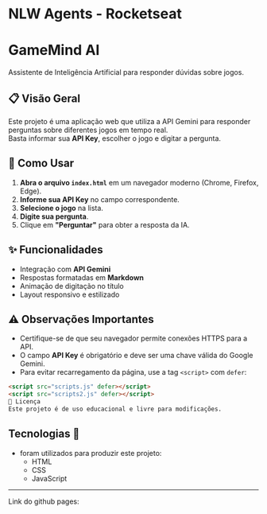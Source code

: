 # NLW Agents - Rocketseat

# GameMind AI

Assistente de Inteligência Artificial para responder dúvidas sobre jogos.

## 📋 Visão Geral

Este projeto é uma aplicação web que utiliza a API Gemini para responder perguntas sobre diferentes jogos em tempo real.  
Basta informar sua **API Key**, escolher o jogo e digitar a pergunta.

## 🚀 Como Usar

1. **Abra o arquivo `index.html`** em um navegador moderno (Chrome, Firefox, Edge).
2. **Informe sua API Key** no campo correspondente.
3. **Selecione o jogo** na lista.
4. **Digite sua pergunta**.
5. Clique em **"Perguntar"** para obter a resposta da IA.

## ✨ Funcionalidades

- Integração com **API Gemini**
- Respostas formatadas em **Markdown**
- Animação de digitação no título
- Layout responsivo e estilizado

## ⚠️ Observações Importantes

- Certifique-se de que seu navegador permite conexões HTTPS para a API.
- O campo **API Key** é obrigatório e deve ser uma chave válida do Google Gemini.
- Para evitar recarregamento da página, use a tag `<script>` com `defer`:

```html
<script src="scripts.js" defer></script>
<script src="scripts2.js" defer></script>
📄 Licença
Este projeto é de uso educacional e livre para modificações.
```
## Tecnologias 👾
- foram utilizados para produzir este projeto:
    - HTML
    - CSS
    - JavaScript
---
Link do github pages: